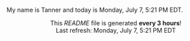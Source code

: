 My name is Tanner and today is Monday, July 7, 5:21 PM EDT.

<p align="center">This <i>README</i> file is generated <b>every 3 hours</b>!</br>Last refresh: Monday, July 7, 5:21 PM EDT<br /></p>
